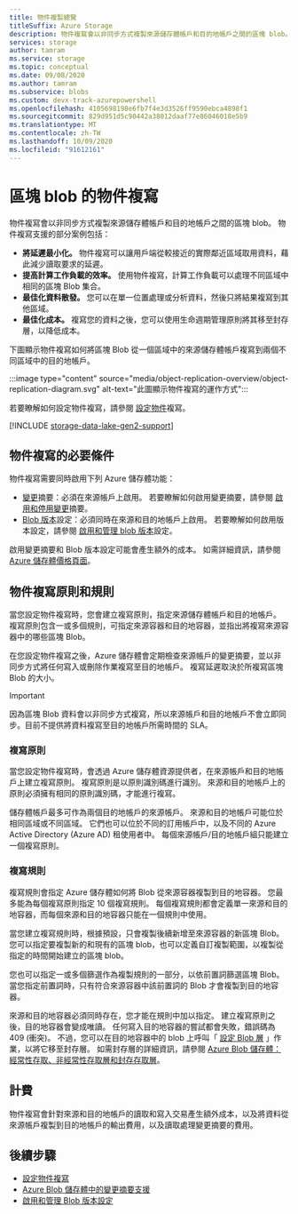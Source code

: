 ```yaml
---
title: 物件複製總覽
titleSuffix: Azure Storage
description: 物件複寫會以非同步方式複製來源儲存體帳戶和目的地帳戶之間的區塊 blob。 使用物件複寫可將讀取要求的延遲降到最低，以提高計算工作負載的效率、最佳化資料散發，並將成本降至最低。
services: storage
author: tamram
ms.service: storage
ms.topic: conceptual
ms.date: 09/08/2020
ms.author: tamram
ms.subservice: blobs
ms.custom: devx-track-azurepowershell
ms.openlocfilehash: 4105698198e6fb7f4e3d3526ff9590ebca4898f1
ms.sourcegitcommit: 829d951d5c90442a38012daaf77e86046018e5b9
ms.translationtype: MT
ms.contentlocale: zh-TW
ms.lasthandoff: 10/09/2020
ms.locfileid: "91612161"
---
```

# <a name="object-replication-for-block-blobs"></a>區塊 blob 的物件複寫

物件複寫會以非同步方式複製來源儲存體帳戶和目的地帳戶之間的區塊 blob。 物件複寫支援的部分案例包括：

- **將延遲最小化。** 物件複寫可以讓用戶端從較接近的實際鄰近區域取用資料，藉此減少讀取要求的延遲。
- **提高計算工作負載的效率。** 使用物件複寫，計算工作負載可以處理不同區域中相同的區塊 Blob 集合。
- **最佳化資料散發。** 您可以在單一位置處理或分析資料，然後只將結果複寫到其他區域。
- **最佳化成本。** 複寫您的資料之後，您可以使用生命週期管理原則將其移至封存層，以降低成本。

下圖顯示物件複寫如何將區塊 Blob 從一個區域中的來源儲存體帳戶複寫到兩個不同區域中的目的地帳戶。

:::image type="content" source="media/object-replication-overview/object-replication-diagram.svg" alt-text="此圖顯示物件複寫的運作方式":::

若要瞭解如何設定物件複寫，請參閱 [設定物件](object-replication-configure.md)複寫。

[!INCLUDE [storage-data-lake-gen2-support](../../../includes/storage-data-lake-gen2-support.md)]

## <a name="prerequisites-for-object-replication"></a>物件複寫的必要條件

物件複寫需要同時啟用下列 Azure 儲存體功能：

- [變更](storage-blob-change-feed.md)摘要：必須在來源帳戶上啟用。 若要瞭解如何啟用變更摘要，請參閱 [啟用和停用變更](storage-blob-change-feed.md#enable-and-disable-the-change-feed)摘要。
- [Blob 版本](versioning-overview.md)設定：必須同時在來源和目的地帳戶上啟用。 若要瞭解如何啟用版本設定，請參閱 [啟用和管理 blob 版本](versioning-enable.md)設定。

啟用變更摘要和 Blob 版本設定可能會產生額外的成本。 如需詳細資訊，請參閱 [Azure 儲存體價格頁面](https://azure.microsoft.com/pricing/details/storage/)。

## <a name="object-replication-policies-and-rules"></a>物件複寫原則和規則

當您設定物件複寫時，您會建立複寫原則，指定來源儲存體帳戶和目的地帳戶。 複寫原則包含一或多個規則，可指定來源容器和目的地容器，並指出將複寫來源容器中的哪些區塊 Blob。

在您設定物件複寫之後，Azure 儲存體會定期檢查來源帳戶的變更摘要，並以非同步方式將任何寫入或刪除作業複寫至目的地帳戶。 複寫延遲取決於所複寫區塊 Blob 的大小。

> [!IMPORTANT]
> 因為區塊 Blob 資料會以非同步方式複寫，所以來源帳戶和目的地帳戶不會立即同步。目前不提供將資料複寫至目的地帳戶所需時間的 SLA。

### <a name="replication-policies"></a>複寫原則

當您設定物件複寫時，會透過 Azure 儲存體資源提供者，在來源帳戶和目的地帳戶上建立複寫原則。 複寫原則是以原則識別碼進行識別。 來源和目的地帳戶上的原則必須擁有相同的原則識別碼，才能進行複寫。

儲存體帳戶最多可作為兩個目的地帳戶的來源帳戶。 來源和目的地帳戶可能位於相同區域或不同區域。 它們也可以位於不同的訂用帳戶中，以及不同的 Azure Active Directory (Azure AD) 租使用者中。 每個來源帳戶/目的地帳戶組只能建立一個複寫原則。

### <a name="replication-rules"></a>複寫規則

複寫規則會指定 Azure 儲存體如何將 Blob 從來源容器複製到目的地容器。 您最多能為每個複寫原則指定 10 個複寫規則。 每個複寫規則都會定義單一來源和目的地容器，而每個來源和目的地容器只能在一個規則中使用。

當您建立複寫規則時，根據預設，只會複製後續新增至來源容器的新區塊 Blob。 您可以指定要複製新的和現有的區塊 blob，也可以定義自訂複製範圍，以複製從指定的時間開始建立的區塊 blob。

您也可以指定一或多個篩選作為複製規則的一部分，以依前置詞篩選區塊 Blob。 當您指定前置詞時，只有符合來源容器中該前置詞的 Blob 才會複製到目的地容器。

來源和目的地容器必須同時存在，您才能在規則中加以指定。 建立複寫原則之後，目的地容器會變成唯讀。 任何寫入目的地容器的嘗試都會失敗，錯誤碼為 409 (衝突)。 不過，您可以在目的地容器中的 blob 上呼叫「 [設定 Blob 層](/rest/api/storageservices/set-blob-tier) 」作業，以將它移至封存層。 如需封存層的詳細資訊，請參閱 [Azure Blob 儲存體：經常性存取、非經常性存取層和封存存取層](storage-blob-storage-tiers.md#archive-access-tier)。

## <a name="billing"></a>計費

物件複寫會針對來源和目的地帳戶的讀取和寫入交易產生額外成本，以及將資料從來源帳戶複製到目的地帳戶的輸出費用，以及讀取處理變更摘要的費用。

## <a name="next-steps"></a>後續步驟

- [設定物件複寫](object-replication-configure.md)
- [Azure Blob 儲存體中的變更摘要支援](storage-blob-change-feed.md)
- [啟用和管理 Blob 版本設定](versioning-enable.md)

